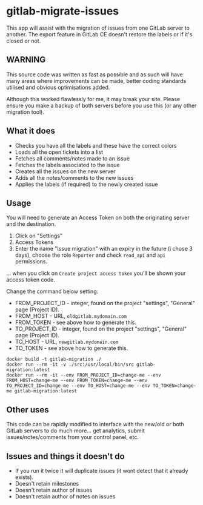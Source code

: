 # gitlab-migrate-issues

This app will assist with the migration of issues from one GitLab server to another. The export feature in GitLab CE doesn't restore the labels or if it's closed or not.

## WARNING

This source code was written as fast as possible and as such will have many areas where improvements can be made, better coding standards utilised and obvious optimisations added.

Although this worked flawlessly for me, it may break your site. Please ensure you make a backup of both servers before you use this (or any other migration tool).

## What it does

- Checks you have all the labels and these have the correct colors
- Loads all the open tickets into a list
- Fetches all comments/notes made to an issue
- Fetches the labels associated to the issue
- Creates all the issues on the new server
- Adds all the notes/comments to the new issues
- Applies the labels (if required) to the newly created issue

## Usage

You will need to generate an Access Token on both the originating server and the destination.

1. Click on "Settings"
2. Access Tokens
3. Enter the name "Issue migration" with an expiry in the future (i chose 3 days), choose the role `Reporter` and check `read_api` and `api` permissions.

... when you click on `Create project access token` you'll be shown your access token code.

Change the command below setting:

- FROM_PROJECT_ID - integer, found on the project "settings", "General" page (Project ID). 
- FROM_HOST - URL, `oldgitlab.mydomain.com`
- FROM_TOKEN - see above how to generate this.
- TO_PROJECT_ID - integer, found on the project "settings", "General" page (Project ID). 
- TO_HOST - URL, `newgitlab.mydomain.com`
- TO_TOKEN - see above how to generate this.

```
docker build -t gitlab-migration ./
docker run --rm -it -v ./src:/usr/local/bin/src gitlab-migration:latest
docker run --rm -it --env FROM_PROJECT_ID=change-me --env FROM_HOST=change-me --env FROM_TOKEN=change-me --env TO_PROJECT_ID=change-me --env TO_HOST=change-me --env TO_TOKEN=change-me gitlab-migration:latest
```

## Other uses

This code can be rapidly modified to interface with the new/old or both GitLab servers to do much more... get analytics, submit issues/notes/comments from your control panel, etc.

## Issues and things it doesn't do

- If you run it twice it will duplicate issues (it wont detect that it already exists).
- Doesn't retain milestones
- Doesn't retain author of issues
- Doesn't retain author of notes on issues